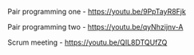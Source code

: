 Pair programming one - https://youtu.be/9PpTayR8Fjk

Pair programming two - https://youtu.be/qyNhzijnv-A

Scrum meeting - https://youtu.be/QIL8DTQUfZQ
